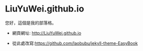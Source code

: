 # LiuYuWei.github.io

您好，這個是我的部落格。

- 網頁網址: http://LiuYuWei.github.io

- 從此處改寫:https://github.com/laobubu/jekyll-theme-EasyBook
